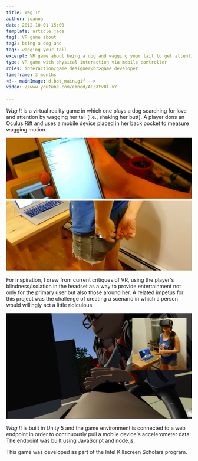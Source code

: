 ```yaml
---
title: Wag It
author: joanna
date: 2012-10-01 15:00
template: article.jade
tag1: VR game about
tag2: being a dog and
tag3: wagging your tail
excerpt: VR game about being a dog and wagging your tail to get attention
type: VR game with physical interaction via mobile controller
roles: interaction/game designer<br>game developer
timeframe: 3 months
<!-- mainImage: d.bot_main.gif -->
video: //www.youtube.com/embed/AFZXtv0l-xY

---
```


<i>Wag It</i> is a virtual reality game in which one plays a dog searching for love and attention by wagging her tail (i.e., shaking her butt). A player dons an Oculus Rift and uses a mobile device placed in her back pocket to measure wagging motion.

<img src="wagit_other2.jpg" class="materialboxed">

For inspiration, I drew from current critiques of VR, using the player's blindness/isolation in the headset as a way to provide entertainment not only for the primary user but also those around her. A related impetus for this project was the challenge of creating a scenario in which a person would willingly act a little ridiculous.

<img src="wagit_other.jpg" class="materialboxed">

<i>Wag It</i> is built in Unity 5 and the game environment is connected to a web endpoint in order to continuously pull a mobile device's accelerometer data. The endpoint was built using JavaScript and node.js.

This game was developed as part of the Intel Killscreen Scholars program.